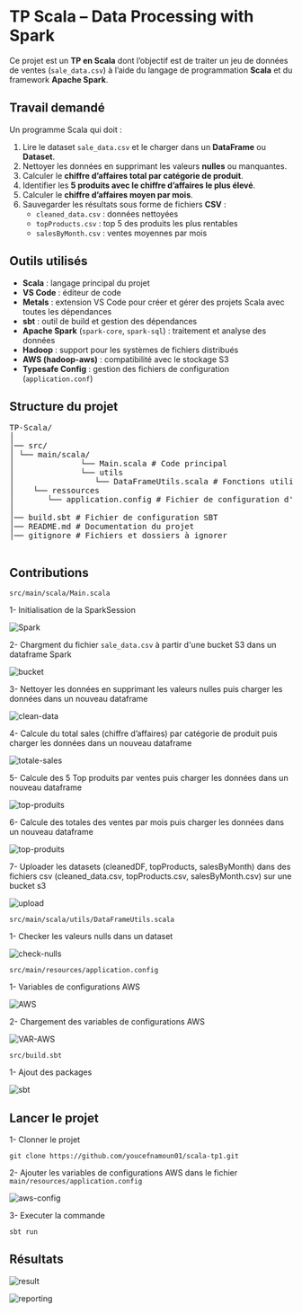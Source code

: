 # TP Scala – Data Processing with Spark

Ce projet est un **TP en Scala** dont l’objectif est de traiter un jeu de données de ventes (`sale_data.csv`) à l’aide du langage de programmation **Scala** et du framework **Apache Spark**.

## Travail demandé

Un programme Scala qui doit :

1. Lire le dataset `sale_data.csv` et le charger dans un **DataFrame** ou **Dataset**.
2. Nettoyer les données en supprimant les valeurs **nulles** ou manquantes.
3. Calculer le **chiffre d’affaires total par catégorie de produit**.
4. Identifier les **5 produits avec le chiffre d’affaires le plus élevé**.
5. Calculer le **chiffre d’affaires moyen par mois**.
6. Sauvegarder les résultats sous forme de fichiers **CSV** :
   - `cleaned_data.csv` : données nettoyées
   - `topProducts.csv` : top 5 des produits les plus rentables
   - `salesByMonth.csv` : ventes moyennes par mois

## Outils utilisés

- **Scala** : langage principal du projet
- **VS Code** : éditeur de code
- **Metals** : extension VS Code pour créer et gérer des projets Scala avec toutes les dépendances
- **sbt** : outil de build et gestion des dépendances
- **Apache Spark** (`spark-core`, `spark-sql`) : traitement et analyse des données
- **Hadoop** : support pour les systèmes de fichiers distribués
- **AWS (hadoop-aws)** : compatibilité avec le stockage S3
- **Typesafe Config** : gestion des fichiers de configuration (`application.conf`)

## Structure du projet

<pre>TP-Scala/
│
│── src/
│ └── main/scala/
│              └── Main.scala # Code principal
│              └── utils
│                 └── DataFrameUtils.scala # Fonctions utilitaires
│    └── ressources
│       └── application.config # Fichier de configuration d'environnement
│
│── build.sbt # Fichier de configuration SBT
│── README.md # Documentation du projet
│── gitignore # Fichiers et dossiers à ignorer
 </pre>

## Contributions

`src/main/scala/Main.scala`

1- Initialisation de la SparkSession

![Spark](https://kuikopsimages.s3.eu-north-1.amazonaws.com/spark1.png)

2- Chargment du fichier `sale_data.csv` à partir d'une bucket S3 dans un dataframe Spark

![bucket](https://kuikopsimages.s3.eu-north-1.amazonaws.com/aws-s3-1.png)

3- Nettoyer les données en supprimant les valeurs nulles puis charger les données dans un nouveau dataframe

![clean-data](https://kuikopsimages.s3.eu-north-1.amazonaws.com/clean.png)

4- Calcule du total sales (chiffre d’affaires) par catégorie de produit puis charger les données dans un nouveau dataframe

![totale-sales](https://kuikopsimages.s3.eu-north-1.amazonaws.com/totale-sales.png)

5- Calcule des 5 Top produits par ventes puis charger les données dans un nouveau dataframe

![top-produits](https://kuikopsimages.s3.eu-north-1.amazonaws.com/top-produits.png)

6- Calcule des totales des ventes par mois puis charger les données dans un nouveau dataframe

![top-produits](https://kuikopsimages.s3.eu-north-1.amazonaws.com/sales-monthly.png)

7- Uploader les datasets (cleanedDF, topProducts, salesByMonth) dans des fichiers csv (cleaned_data.csv, topProducts.csv, salesByMonth.csv) sur une bucket s3

![upload](https://kuikopsimages.s3.eu-north-1.amazonaws.com/upload.png)

`src/main/scala/utils/DataFrameUtils.scala`

1- Checker les valeurs nulls dans un dataset

![check-nulls](https://kuikopsimages.s3.eu-north-1.amazonaws.com/check-nulls.png)

`src/main/resources/application.config`

1- Variables de configurations AWS

![AWS](https://kuikopsimages.s3.eu-north-1.amazonaws.com/config.png)

2- Chargement des variables de configurations AWS

![VAR-AWS](https://kuikopsimages.s3.eu-north-1.amazonaws.com/var-config.png)

`src/build.sbt`

1- Ajout des packages

![sbt](https://kuikopsimages.s3.eu-north-1.amazonaws.com/sbt.png)

## Lancer le projet
1- Clonner le projet

`git clone https://github.com/youcefnamoun01/scala-tp1.git`

2- Ajouter les variables de configurations AWS dans le fichier `main/resources/application.config`

![aws-config](https://kuikopsimages.s3.eu-north-1.amazonaws.com/aws-config.png)

3- Executer la commande

`sbt run`


## Résultats

![result](https://kuikopsimages.s3.eu-north-1.amazonaws.com/result.png)

![reporting](https://kuikopsimages.s3.eu-north-1.amazonaws.com/reporting.png)
